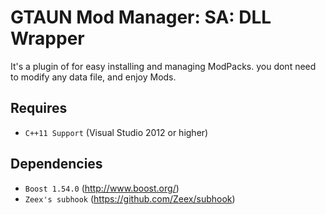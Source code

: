 GTAUN Mod Manager: SA: DLL Wrapper
===============
It's a plugin of for easy installing and managing ModPacks.
you dont need to modify any data file, and enjoy Mods.

Requires
-----------------
* `C++11 Support` (Visual Studio 2012 or higher)

Dependencies
-----------------
* `Boost 1.54.0` (http://www.boost.org/)
* `Zeex's subhook` (https://github.com/Zeex/subhook)
